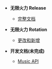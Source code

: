 - **无限火力 Release**

  - [完整文档](docs.md)

- **无限火力 Rotation**

  - [更改和新增](rotation.md)

- **开发文档(未完成)**

  - [Music API](musicapi.md)